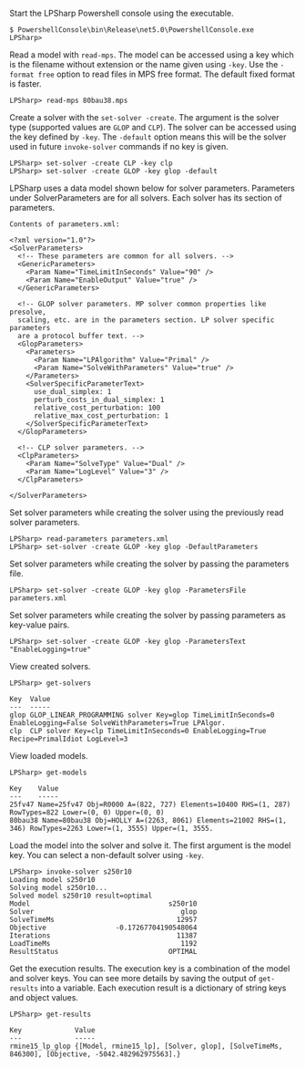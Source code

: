 
Start the LPSharp Powershell console using the executable.

```
$ PowershellConsole\bin\Release\net5.0\PowershellConsole.exe
LPSharp>
```

Read a model with `read-mps`. The model can be accessed using a key which is the
filename without extension or the name given using `-key`. Use the `-format
free` option to read files in MPS free format. The default fixed format is
faster.
```
LPSharp> read-mps 80bau38.mps
```

Create a solver with the `set-solver -create`. The argument is the solver type
(supported values are `GLOP` and `CLP`). The solver can be accessed using the
key defined by `-key`. The `-default` option means this will be the solver used
in future `invoke-solver` commands if no key is given.
```
LPSharp> set-solver -create CLP -key clp
LPSharp> set-solver -create GLOP -key glop -default
```

LPSharp uses a data model shown below for solver parameters. Parameters under
SolverParameters are for all solvers. Each solver has its section of parameters.

```
Contents of parameters.xml:

<?xml version="1.0"?>
<SolverParameters>
  <!-- These parameters are common for all solvers. -->
  <GenericParameters>
    <Param Name="TimeLimitInSeconds" Value="90" />
    <Param Name="EnableOutput" Value="true" />
  </GenericParameters>

  <!-- GLOP solver parameters. MP solver common properties like presolve,
  scaling, etc. are in the parameters section. LP solver specific parameters
  are a protocol buffer text. -->
  <GlopParameters>
    <Parameters>
      <Param Name="LPAlgorithm" Value="Primal" />
      <Param Name="SolveWithParameters" Value="true" />
    </Parameters>
    <SolverSpecificParameterText>
      use_dual_simplex: 1
      perturb_costs_in_dual_simplex: 1
      relative_cost_perturbation: 100
      relative_max_cost_perturbation: 1
    </SolverSpecificParameterText>
  </GlopParameters>

  <!-- CLP solver parameters. -->
  <ClpParameters>
    <Param Name="SolveType" Value="Dual" />
    <Param Name="LogLevel" Value="3" />
  </ClpParameters>

</SolverParameters>
```

Set solver parameters while creating the solver using the previously read solver parameters.
```
LPSharp> read-parameters parameters.xml
LPSharp> set-solver -create GLOP -key glop -DefaultParameters
```

Set solver parameters while creating the solver by passing the parameters file.
```
LPSharp> set-solver -create GLOP -key glop -ParametersFile parameters.xml
```

Set solver parameters while creating the solver by passing parameters as key-value pairs.
```
LPSharp> set-solver -create GLOP -key glop -ParametersText "EnableLogging=true"
```

View created solvers.
```
LPSharp> get-solvers

Key  Value
---  -----
glop GLOP_LINEAR_PROGRAMMING solver Key=glop TimeLimitInSeconds=0 EnableLogging=False SolveWithParameters=True LPAlgor.
clp  CLP solver Key=clp TimeLimitInSeconds=0 EnableLogging=True Recipe=PrimalIdiot LogLevel=3
```

View loaded models.
```
LPSharp> get-models

Key    Value
---    -----
25fv47 Name=25fv47 Obj=R0000 A=(822, 727) Elements=10400 RHS=(1, 287) RowTypes=822 Lower=(0, 0) Upper=(0, 0)
80bau38 Name=80bau38 Obj=HOLLY A=(2263, 8061) Elements=21002 RHS=(1, 346) RowTypes=2263 Lower=(1, 3555) Upper=(1, 3555.
```

Load the model into the solver and solve it. The first argument is the model
key. You can select a non-default solver using `-key`. 
```
LPSharp> invoke-solver s250r10
Loading model s250r10
Solving model s250r10...
Solved model s250r10 result=optimal
Model                                  s250r10
Solver                                    glop
SolveTimeMs                              12957
Objective                 -0.17267704190548064
Iterations                               11387
LoadTimeMs                                1192
ResultStatus                           OPTIMAL
```

Get the execution results. The execution key is a combination of the model and
solver keys. You can see more details by saving the output of `get-results` into
a variable. Each execution result is a dictionary of string keys and object
values.
```
LPSharp> get-results

Key             Value
---             -----
rmine15_lp_glop {[Model, rmine15_lp], [Solver, glop], [SolveTimeMs, 846300], [Objective, -5042.482962975563].}
```
